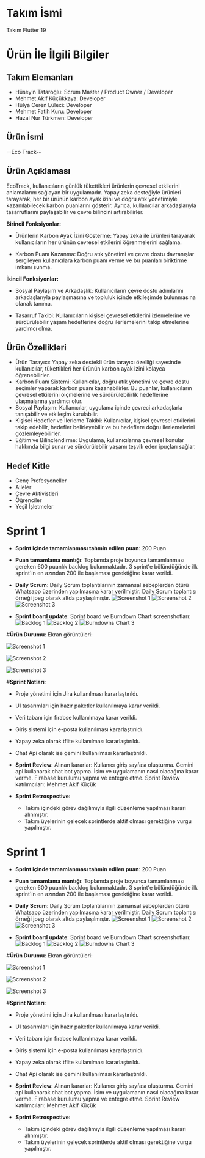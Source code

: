 # **Takım İsmi**

Takım Flutter 19

# Ürün İle İlgili Bilgiler

## Takım Elemanları
- Hüseyin Tataroğlu: Scrum Master / Product Owner / Developer
- Mehmet Akif Küçükkaya: Developer
- Hülya Ceren Lüleci: Developer
- Mehmet Fatih Kuru: Developer
- Hazal Nur Türkmen: Developer

## Ürün İsmi

--Eco Track--

 ## Ürün Açıklaması

EcoTrack, kullanıcıların günlük tükettikleri ürünlerin çevresel etkilerini anlamalarını sağlayan bir uygulamadır. Yapay zeka desteğiyle ürünleri tarayarak, her bir ürünün karbon ayak izini ve doğru atık yönetimiyle kazanılabilecek karbon puanlarını gösterir. Ayrıca, kullanıcılar arkadaşlarıyla tasarruflarını paylaşabilir ve çevre bilincini artırabilirler.

**Birincil Fonksiyonlar:**

- Ürünlerin Karbon Ayak İzini Gösterme: Yapay zeka ile ürünleri tarayarak kullanıcıların her ürünün çevresel etkilerini öğrenmelerini sağlama.

- Karbon Puanı Kazanma: Doğru atık yönetimi ve çevre dostu davranışlar sergileyen kullanıcılara karbon puanı verme ve bu puanları biriktirme imkanı sunma.

**İkincil Fonksiyonlar:**

- Sosyal Paylaşım ve Arkadaşlık: Kullanıcıların çevre dostu adımlarını arkadaşlarıyla paylaşmasına ve topluluk içinde etkileşimde bulunmasına olanak tanıma.

- Tasarruf Takibi: Kullanıcıların kişisel çevresel etkilerini izlemelerine ve sürdürülebilir yaşam hedeflerine doğru ilerlemelerini takip etmelerine yardımcı olma.

## Ürün Özellikleri
- Ürün Tarayıcı: Yapay zeka destekli ürün tarayıcı özelliği sayesinde kullanıcılar, tükettikleri her ürünün karbon ayak izini kolayca öğrenebilirler.
- Karbon Puanı Sistemi: Kullanıcılar, doğru atık yönetimi ve çevre dostu seçimler yaparak karbon puanı kazanabilirler. Bu puanlar, kullanıcıların çevresel etkilerini ölçmelerine ve sürdürülebilirlik hedeflerine ulaşmalarına yardımcı olur.
- Sosyal Paylaşım: Kullanıcılar, uygulama içinde çevreci arkadaşlarla tanışabilir ve etkileşim kurulabilir.
- Kişisel Hedefler ve İlerleme Takibi: Kullanıcılar, kişisel çevresel etkilerini takip edebilir, hedefler belirleyebilir ve bu hedeflere doğru ilerlemelerini gözlemleyebilirler.
- Eğitim ve Bilinçlendirme: Uygulama, kullanıcılarına çevresel konular hakkında bilgi sunar ve sürdürülebilir yaşamı teşvik eden ipuçları sağlar.

## Hedef Kitle

- Genç Profesyoneller
- Aileler
- Çevre Aktivistleri
- Öğrenciler
- Yeşil İşletmeler

# Sprint 1

- **Sprint içinde tamamlanması tahmin edilen puan**: 200 Puan


- **Puan tamamlama mantığı**: Toplamda proje boyunca tamamlanması gereken 600 puanlık backlog bulunmaktadır. 3 sprint'e bölündüğünde ilk sprint'in en azından 200 ile başlaması gerektiğine karar verildi.


- **Daily Scrum**: Daily Scrum toplantılarının zamansal sebeplerden ötürü Whatsapp üzerinden yapılmasına karar verilmiştir. Daily Scrum toplantısı örneği jpeg olarak altda paylaşılmıştır.
  ![Screenshot 1](https://github.com/HuseTatar/EcoTrack_OUA/blob/main/Ekran%20görüntüsü%202024-07-07%20210401.png)
  ![Screenshot 2](https://github.com/HuseTatar/EcoTrack_OUA/blob/main/Ekran%20görüntüsü%202024-07-07%20210439.png)
  ![Screenshot 3](https://github.com/HuseTatar/EcoTrack_OUA/blob/main/Screenshot_20240706_224815_WhatsApp.jpg)   


- **Sprint board update**: Sprint board ve Burndown Chart screenshotları: 
![Backlog 1](https://github.com/HuseTatar/EcoTrack_OUA/blob/main/Ekran%20görüntüsü%202024-07-07%20024904.png)
![Backlog 2](https://github.com/HuseTatar/EcoTrack_OUA/blob/main/Ekran%20görüntüsü%202024-07-07%20185s738.png)
![Burndowns Chart 3](https://github.com/HuseTatar/EcoTrack_OUA/blob/main/Ekran%20görüntüsü%202024-07-07%20170225.png)
   

#**Ürün Durumu**: Ekran görüntüleri:

  ![Screenshot 1](https://github.com/HuseTatar/EcoTrack_OUA/blob/main/ecotrack%20.png)
  
  ![Screenshot 2](https://github.com/HuseTatar/EcoTrack_OUA/blob/main/Ekran%20görüntüsü%202024-07-07%20185945.png)
  
  ![Screenshot 3](https://github.com/HuseTatar/EcoTrack_OUA/blob/main/Ekran%20görüntüsü%202024-07-07%20192456.png)   

#**Sprint Notları**:
- Proje yönetimi için Jira kullanılması kararlaştırıldı.
- UI tasarımları için hazır paketler kullanılmaya karar verildi.
- Veri tabanı için firabse kullanılmaya karar verildi.
- Giriş sistemi için e-posta kullanılması kararlaştırıldı.
- Yapay zeka olarak tflite kullanılması kararlaştırıldı.
- Chat Api olarak ise gemini kullanılması kararlaştırıldı.


- **Sprint Review**: 
Alınan kararlar: Kullanıcı giriş sayfası oluşturma. Gemini api kullanarak chat bot yapma. İsim ve uygulamanın nasıl olacağına karar verme. Firabase kurulumu yapma ve entegre etme. Sprint Review katılımcıları: Mehmet Akif Küçük

- **Sprint Retrospective:**
  - Takım içindeki görev dağılımıyla ilgili düzenleme yapılması kararı alınmıştır.
  - Takım üyelerinin gelecek sprintlerde aktif olması gerektiğine vurgu yapılmıştır.
# Sprint 1

- **Sprint içinde tamamlanması tahmin edilen puan**: 200 Puan


- **Puan tamamlama mantığı**: Toplamda proje boyunca tamamlanması gereken 600 puanlık backlog bulunmaktadır. 3 sprint'e bölündüğünde ilk sprint'in en azından 200 ile başlaması gerektiğine karar verildi.


- **Daily Scrum**: Daily Scrum toplantılarının zamansal sebeplerden ötürü Whatsapp üzerinden yapılmasına karar verilmiştir. Daily Scrum toplantısı örneği jpeg olarak altda paylaşılmıştır.
  ![Screenshot 1](https://github.com/HuseTatar/EcoTrack_OUA/blob/main/Ekran%20görüntüsü%202024-07-07%20210401.png)
  ![Screenshot 2](https://github.com/HuseTatar/EcoTrack_OUA/blob/main/Ekran%20görüntüsü%202024-07-07%20210439.png)
  ![Screenshot 3](https://github.com/HuseTatar/EcoTrack_OUA/blob/main/Screenshot_20240706_224815_WhatsApp.jpg)   


- **Sprint board update**: Sprint board ve Burndown Chart screenshotları: 
![Backlog 1](https://github.com/HuseTatar/EcoTrack_OUA/blob/main/Ekran%20görüntüsü%202024-07-07%20024904.png)
![Backlog 2](https://github.com/HuseTatar/EcoTrack_OUA/blob/main/Ekran%20görüntüsü%202024-07-07%20185s738.png)
![Burndowns Chart 3](https://github.com/HuseTatar/EcoTrack_OUA/blob/main/Ekran%20görüntüsü%202024-07-07%20170225.png)
   

#**Ürün Durumu**: Ekran görüntüleri:

  ![Screenshot 1](https://github.com/HuseTatar/EcoTrack_OUA/blob/main/ecotrack%20.png)
  
  ![Screenshot 2](https://github.com/HuseTatar/EcoTrack_OUA/blob/main/Ekran%20görüntüsü%202024-07-07%20185945.png)
  
  ![Screenshot 3](https://github.com/HuseTatar/EcoTrack_OUA/blob/main/Ekran%20görüntüsü%202024-07-07%20192456.png)   

#**Sprint Notları**:
- Proje yönetimi için Jira kullanılması kararlaştırıldı.
- UI tasarımları için hazır paketler kullanılmaya karar verildi.
- Veri tabanı için firabse kullanılmaya karar verildi.
- Giriş sistemi için e-posta kullanılması kararlaştırıldı.
- Yapay zeka olarak tflite kullanılması kararlaştırıldı.
- Chat Api olarak ise gemini kullanılması kararlaştırıldı.


- **Sprint Review**: 
Alınan kararlar: Kullanıcı giriş sayfası oluşturma. Gemini api kullanarak chat bot yapma. İsim ve uygulamanın nasıl olacağına karar verme. Firabase kurulumu yapma ve entegre etme. Sprint Review katılımcıları: Mehmet Akif Küçük

- **Sprint Retrospective:**
  - Takım içindeki görev dağılımıyla ilgili düzenleme yapılması kararı alınmıştır.
  - Takım üyelerinin gelecek sprintlerde aktif olması gerektiğine vurgu yapılmıştır.
